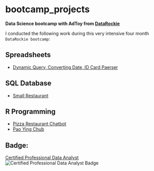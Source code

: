 # bootcamp_projects

**Data Science bootcamp with AdToy from [DataRockie](https://datarockie.com/)**

I conducted the following work during this very intensive four month `DataRockie bootcamp`:

## Spreadsheets
- [Dynamic Query, Converting Date, ID Card Paerser](https://github.com/galechontida/bootcamp_projects/tree/main/Spreadsheets) 

## SQL Database
  - [Small Restaurant](https://github.com/galechontida/bootcamp_projects/tree/main/SQL) 
  
## R Programming
  - [Pizza Restaurant Chatbot](https://github.com/galechontida/bootcamp_projects/tree/main/R) 
  - [Pao Ying Chub](https://github.com/galechontida/bootcamp_projects/tree/main/R)

## Badge: 
[Certified Professional Data Analyst](https://badgr.com/public/assertions/WiUZEwgbQfaWrYpZTmjDzQ)<br>
![Certified Professional Data Analyst Badge](https://api.badgr.io/public/assertions/WiUZEwgbQfaWrYpZTmjDzQ/image) 


